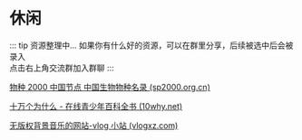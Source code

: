 # 休闲

::: tip 资源整理中...
如果你有什么好的资源，可以在群里分享，后续被选中后会被录入 <br>
点击右上角交流群加入群聊
:::

<!-- [知识指南](https://zh.wikihow.com/%E9%A6%96%E9%A1%B5) -->

[物种 2000 中国节点 中国生物物种名录 (sp2000.org.cn)](http://www.sp2000.org.cn/)

[十万个为什么 - 在线青少年百科全书 (10why.net)](https://10why.net/)

[无版权背景音乐的网站-vlog 小站 (vlogxz.com)](https://www.vlogxz.com/archives/2757)

<!-- [心灵毒鸡汤 - 全网最经典的毒鸡汤语录收集 (nihaowua.com)](https://www.nihaowua.com/home.html) -->

<!-- [你好污啊 - 撩汉/撩妹套路金句大全撩他/她更污更湿润 (nihaowua.com)](https://www.nihaowua.com/) -->

<!-- [window 系列假背景图片，上班摸鱼必备](https://fakeupdate.net/) -->

<!-- [辞职信生成器\_辞职报告在线生成工具 (cizhixin.com)](https://www.cizhixin.com/czx/) -->
